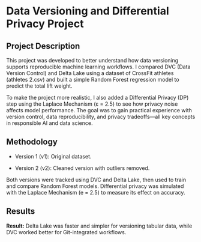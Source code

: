 # Data Versioning and Differential Privacy Project

## Project Description

This project was developed to better understand how data versioning supports reproducible machine learning workflows. I compared DVC (Data Version Control) and Delta Lake using a dataset of CrossFit athletes (athletes 2.csv) and built a simple Random Forest regression model to predict the total lift weight.

To make the project more realistic, I also added a Differential Privacy (DP) step using the Laplace Mechanism (ε = 2.5) to see how privacy noise affects model performance. The goal was to gain practical experience with version control, data reproducibility, and privacy tradeoffs—all key concepts in responsible AI and data science.

## Methodology

- Version 1 (v1): Original dataset.

- Version 2 (v2): Cleaned version with outliers removed.

Both versions were tracked using DVC and Delta Lake, then used to train and compare Random Forest models. Differential privacy was simulated with the Laplace Mechanism (e = 2.5) to measure its effect on accuracy.

## Results

**Result:** Delta Lake was faster and simpler for versioning tabular data, while DVC worked better for Git-integrated workflows.
